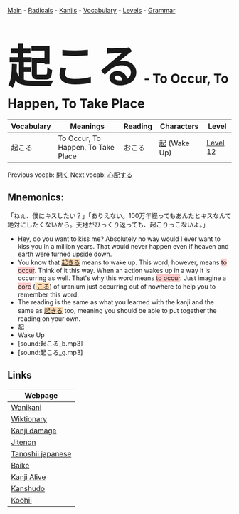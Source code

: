 <style> bigfont {font-size: 100px}</style>
[Main](../README.md) -
[Radicals](../radicals.md) -
[Kanjis](../kanjis.md) -
[Vocabulary](../vocabulary.md) -
[Levels](../levels.md) -
[Grammar](../grammar.md)
# <bigfont> 起こる</bigfont> - To Occur, To Happen, To Take Place 

| Vocabulary | Meanings | Reading | Characters | Level |
| --- | --- | --- | --- | --- |
| 起こる | To Occur, To Happen, To Take Place | おこる |  [起](../kanjis/起.md) (Wake Up) | [Level 12](../levels/wk_level12.md) |

Previous vocab: [開く](開く.md) Next vocab: [心配する](心配する.md) 

## Mnemonics:
「ねぇ、僕にキスしたい？」「ありえない。100万年経ってもあんたとキスなんて絶対にしたくないから。天地がひっくり返っても、起こりっこないよ。」
* Hey, do you want to kiss me? Absolutely no way would I ever want to kiss you in a million years. That would never happen even if heaven and earth were turned upside down.
* You know that <span style="background-color:#fed8b1"> [起きる](https://jisho.org/search/起きる)</span> means to wake up. This word, however, means <span style="background-color:#ffcccb"> to occur</span>. Think of it this way. When an action wakes up in a way it is occurring as well. That's why this word means <span style="background-color:#ffcccb"> to occur</span>. Just imagine a <span style="background-color:#ffcccb"> core</span> (<span style="background-color:#fed8b1"> [こる](https://jisho.org/search/こる)</span>) of uranium just occurring out of nowhere to help you to remember this word.
* The reading is the same as what you learned with the kanji and the same as <span style="background-color:#fed8b1"> [起きる](https://jisho.org/search/起きる)</span> too, meaning you should be able to put together the reading on your own.
* 起
* Wake Up
* [sound:起こる_b.mp3]
* [sound:起こる_g.mp3]


## Links 

| Webpage |
| --- |
| [Wanikani          ](https://www.wanikani.com/kanji/起こる) |
| [Wiktionary        ](https://en.wiktionary.org/wiki/起こる) |
| [Kanji damage      ](http://www.kanjidamage.com/kanji/search?utf8=✓&q=起こる) |
| [Jitenon           ](https://jitenon.com/kanji/起こる) |
| [Tanoshii japanese ](https://www.tanoshiijapanese.com/dictionary/kanji.cfm?k=起こる) |
| [Baike             ](https://baike.baidu.com/item/起こる) |
| [Kanji Alive       ](https://app.kanjialive.com/起こる) |
| [Kanshudo          ](https://www.kanshudo.com/searchmn?q=起こる) |
| [Koohii            ](https://kanji.koohii.com/study/kanji/起こる) |
